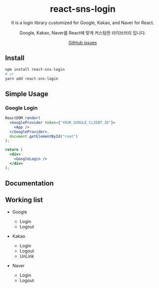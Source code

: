 <div align="center">
  <h1>react-sns-login</h1>
  <p>It is a login library customized for Google, Kakao, and Naver for React.</p>
  <p>Google, Kakao, Naver를 React에 맞게 커스텀한 라이브러리 입니다.</p>
  <p>
    <a href="https://github.com/SeoJaeWan/react-sns-login/issues">GitHub issues</a>
  </p>
</div>

## Install

```bash
npm install react-sns-login
# or
yarn add react-sns-login
```

## Simple Usage

### Google Login

```jsx live
ReactDOM.render(
  <GoogleProvider token={"YOUR_GOOGLE_CLIENT_ID"}>
    <App />
  </GoogleProvider>,
  document.getElementById("root")
);
```

```jsx live
return (
  <div>
    <GoogleLogin />
  </div>
);
```

## Documentation

## Working list

- Google

  - Login
  - Logout

- Kakao

  - Login
  - Logout
  - UnLink

- Naver

  - Login
  - Logout
